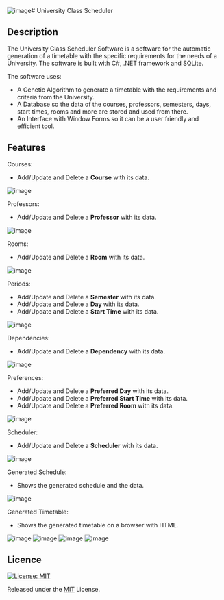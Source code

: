 ![image](https://github.com/nickarabidis/UniTimetableScheduler/assets/75751845/d1ab3425-3c4b-4b43-ad95-9eab788b96f2)# University Class Scheduler

## Description
The University Class Scheduler Software is a software for the automatic generation of a timetable with the specific requirements for the needs of a University.
The software is built with C#, .NET framework and SQLite.

The software uses:
 - A Genetic Algorithm to generate a timetable with the requirements and criteria from the University.
 - A Database so the data of the courses, professors, semesters, days, start times, rooms and more are stored and used from there.
 - An Interface with Window Forms so it can be a user friendly and efficient tool.

## Features

Courses:
- Add/Update and Delete a **Course** with its data.

![image](https://github.com/nickarabidis/UniTimetableScheduler/assets/75751845/517b080f-a015-48f9-9fc8-c70540b424eb)

Professors:
- Add/Update and Delete a **Professor** with its data.

![image](https://github.com/nickarabidis/UniTimetableScheduler/assets/75751845/766436c6-cf0d-4f24-a31c-8bab35ee5461)

Rooms:
- Add/Update and Delete a **Room** with its data.

![image](https://github.com/nickarabidis/UniTimetableScheduler/assets/75751845/c26e9492-1508-47f2-8fbd-e93201ffb9f3)

Periods:
- Add/Update and Delete a **Semester** with its data.
- Add/Update and Delete a **Day** with its data.
- Add/Update and Delete a **Start Time** with its data.

![image](https://github.com/nickarabidis/UniTimetableScheduler/assets/75751845/74c57c2d-eb36-498e-ae3b-b2a293f969e9)

Dependencies:
- Add/Update and Delete a **Dependency** with its data.

![image](https://github.com/nickarabidis/UniTimetableScheduler/assets/75751845/95fe951b-bc47-4b62-a11f-cb7f45b00501)


Preferences:
- Add/Update and Delete a **Preferred Day** with its data.
- Add/Update and Delete a **Preferred Start Time** with its data.
- Add/Update and Delete a **Preferred Room** with its data.

![image](https://github.com/nickarabidis/UniTimetableScheduler/assets/75751845/8c217b95-4e92-4164-8980-d260464b93ca)

Scheduler:
- Add/Update and Delete a **Scheduler** with its data.

![image](https://github.com/nickarabidis/UniTimetableScheduler/assets/75751845/dd334278-01ee-42b8-8f1e-645088475a2f)

Generated Schedule:
- Shows the generated schedule and the data.

![image](https://github.com/nickarabidis/UniTimetableScheduler/assets/75751845/86992b9f-24f4-484c-8a59-d2daaf17e5d1)

Generated Timetable:
- Shows the generated timetable on a browser with HTML.

![image](https://github.com/nickarabidis/UniTimetableScheduler/assets/75751845/cca4ca5a-4e99-4d91-9a83-1b2c37df8761)
![image](https://github.com/nickarabidis/UniTimetableScheduler/assets/75751845/bee15f51-40f1-479f-ad23-8286e56e9d7a)
![image](https://github.com/nickarabidis/UniTimetableScheduler/assets/75751845/46003a32-aa26-4042-803f-d282233052a6)
![image](https://github.com/nickarabidis/UniTimetableScheduler/assets/75751845/f7210739-90f9-4449-9ded-103f9a433c14)


## Licence
[![License: MIT](https://img.shields.io/badge/License-MIT-yellow.svg)](https://opensource.org/licenses/MIT)

Released under the [MIT](https://github.com/nickarabidis/UniTimetableScheduler/blob/main/LICENSE) License.
